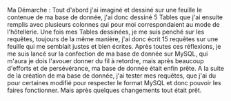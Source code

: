 Ma Démarche : 
Tout d'abord j'ai imaginé et dessiné sur une feuille le contenue de ma base de donnée, j'ai donc dessiné 5 Tables que j'ai ensuite remplis avec plusieurs colonnes qui pour moi correspondaient au mode de l'hôtellerie. 
Une fois mes Tables dessinées, je me suis penché sur les requêtes, toujours de la même manière, j'ai donc écrit 15 requêtes sur une feuille qui me semblait justes et bien écrites.
Après toutes ces réflexions, je me suis lancé sur la confection de ma base de donnée sur MySQL, qui m'aura je dois l'avouer donner du fil à retordre, mais après beaucoup d'efforts et de persévérance, ma base de donnée était enfin prête.
A la suite de la création de ma base de donnée, j'ai tester mes requêtes, que j'ai du pour certaines modifié pour respecter le format MySQL et donc pouvoir les faires fonctionner. Mais après quelques changements tout était prêt.

